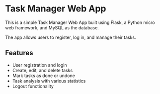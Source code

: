 # Task Manager Web App
This is a simple Task Manager Web App built using Flask, a Python micro web framework, and MySQL as the database. 
  
The app allows users to register, log in, and manage their tasks.

## Features
- User registration and login
- Create, edit, and delete tasks
- Mark tasks as done or undone
- Task analysis with various statistics
- Logout functionality
